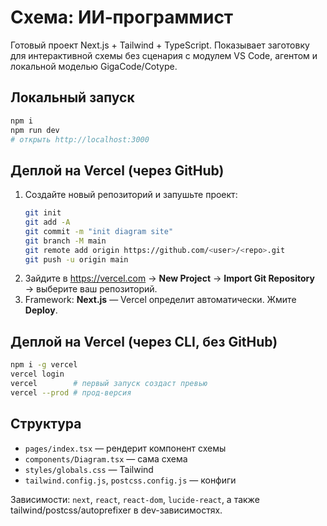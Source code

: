 # Схема: ИИ‑программист

Готовый проект Next.js + Tailwind + TypeScript. Показывает заготовку для интерактивной схемы без сценария с модулем VS Code, агентом и локальной моделью GigaCode/Cotype.

## Локальный запуск
```bash
npm i
npm run dev
# открыть http://localhost:3000
```

## Деплой на Vercel (через GitHub)
1. Создайте новый репозиторий и запушьте проект:
   ```bash
   git init
   git add -A
   git commit -m "init diagram site"
   git branch -M main
   git remote add origin https://github.com/<user>/<repo>.git
   git push -u origin main
   ```
2. Зайдите в https://vercel.com → **New Project** → **Import Git Repository** → выберите ваш репозиторий.
3. Framework: **Next.js** — Vercel определит автоматически. Жмите **Deploy**.

## Деплой на Vercel (через CLI, без GitHub)
```bash
npm i -g vercel
vercel login
vercel        # первый запуск создаст превью
vercel --prod # прод-версия
```

## Структура
- `pages/index.tsx` — рендерит компонент схемы
- `components/Diagram.tsx` — сама схема
- `styles/globals.css` — Tailwind
- `tailwind.config.js`, `postcss.config.js` — конфиги

Зависимости: `next`, `react`, `react-dom`, `lucide-react`, а также tailwind/postcss/autoprefixer в dev-зависимостях.
